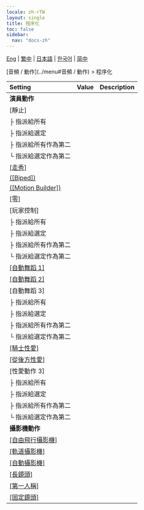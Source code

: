 ```yaml
---
locale: zh-rTW
layout: single
title: 程序化
toc: false
sidebar:
  nav: "docs-zh"
---
```

[Eng](/dancexr/menu/2025.4/motion/procedural) | [繁中](/tw/dancexr/menu/2025.4/motion/procedural) | [日本語](/jp/dancexr/menu/2025.4/motion/procedural) | [한국어](/kr/dancexr/menu/2025.4/motion/procedural) | [简中](/zh/dancexr/menu/2025.4/motion/procedural)

[音頻 / 動作](../menu#音頻 / 動作) > 程序化



| Setting | Value | Description |
| :--- | --- | :--- |
|<nobr><b>演員動作</b></nobr>|| 
|<nobr>[靜止]</nobr>|| 
|<nobr>├&nbsp;指派給所有</nobr>|| 
|<nobr>├&nbsp;指派給選定</nobr>|| 
|<nobr>├&nbsp;指派給所有作為第二</nobr>|| 
|<nobr>└&nbsp;指派給選定作為第二</nobr>|| 
| [[走秀]](catwalk) |
| [([Biped])](biped) |
| [([Motion Builder])](motion_builder) |
| [[零]](zero) |
|<nobr>[玩家控制]</nobr>|| 
|<nobr>├&nbsp;指派給所有</nobr>|| 
|<nobr>├&nbsp;指派給選定</nobr>|| 
|<nobr>├&nbsp;指派給所有作為第二</nobr>|| 
|<nobr>└&nbsp;指派給選定作為第二</nobr>|| 
| [[自動舞蹈 1]](auto_dance_1) |
| [[自動舞蹈 2]](auto_dance_2) |
|<nobr>[自動舞蹈 3]</nobr>|| 
|<nobr>├&nbsp;指派給所有</nobr>|| 
|<nobr>├&nbsp;指派給選定</nobr>|| 
|<nobr>├&nbsp;指派給所有作為第二</nobr>|| 
|<nobr>└&nbsp;指派給選定作為第二</nobr>|| 
| [[騎士性愛]](cowgirl_sex) |
| [[從後方性愛]](sex_from_behind) |
|<nobr>[性愛動作 3]</nobr>|| 
|<nobr>├&nbsp;指派給所有</nobr>|| 
|<nobr>├&nbsp;指派給選定</nobr>|| 
|<nobr>├&nbsp;指派給所有作為第二</nobr>|| 
|<nobr>└&nbsp;指派給選定作為第二</nobr>|| 
|<nobr><b>攝影機動作</b></nobr>|| 
| [[自由飛行攝影機]](freefly_cam) |
| [[軌道攝影機]](orbit_cam) |
| [[自動攝影機]](auto_cam) |
| [[長鏡頭]](long_take) |
| [[第一人稱]](first_person) |
| [[固定鏡頭]](fixed_camera) |

